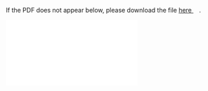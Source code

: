 
If the PDF does not appear below, please download the file [here <img src="https://upload.wikimedia.org/wikipedia/commons/6/64/Icon_External_Link.png" width="13px"/>](../out/lectures/Math%20Camp%202023%20Lecture%202%20-%20Sequences,%20Continuity.pdf).

<object data="../out/lectures/Math%20Camp%202023%20Lecture%202%20-%20Sequences,%20Continuity.pdf" type="application/pdf" width="100%"  style="height:100vh" >
    <embed src="../out/lectures/Math%20Camp%202023%20Lecture%202%20-%20Sequences,%20Continuity.pdf#pagemode=0&navpanes=0"></embed>
</object>
